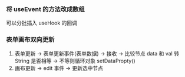 <!-- TODO -->

### 将 useEvent 的方法改成数组

可以分批插入 useHook 的回调

### 表单画布双向更新

1. 表单更新 -> 表单更新事件(表单数据) -> 接收 -> 比较节点 data 和 val 转 String 是否相等 -> 不等则循环对象 setDataPropty()
2. 画布更新 -> edit 事件 -> 更新选中节点
